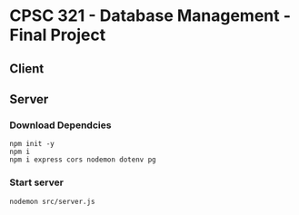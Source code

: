 # CPSC 321 - Database Management - Final Project

## Client

## Server

### Download Dependcies

```
npm init -y
npm i
npm i express cors nodemon dotenv pg
```

### Start server

```
nodemon src/server.js
```

